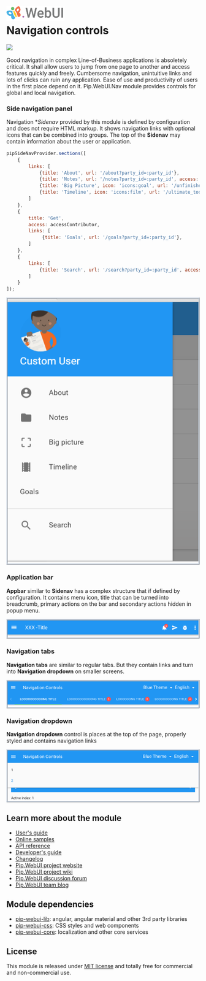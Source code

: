 # <img src="https://github.com/pip-webui/pip-webui/raw/master/doc/Logo.png" alt="Pip.WebUI Logo" style="max-width:30%"> <br/> Navigation controls

![](https://img.shields.io/badge/license-MIT-blue.svg)

Good navigation in complex Line-of-Business applications is absoletely critical. It shall allow users to jump from one page to another and access features quickly and freely. Cumbersome navigation, unintuitive links and lots of clicks can ruin any application. Ease of use and productivity of users in the first place depend on it. Pip.WebUI.Nav module provides controls for global and local navigation.

### Side navigation panel

Navigation **Sidenav* provided by this module is defined by configuration and does not require HTML markup. It shows navigation links with optional icons that can be combined into groups. The top of the **Sidenav** may contain information about the user or application.

```javascript
pipSideNavProvider.sections([
    {
        links: [
            {title: 'About', url: '/about?party_id=:party_id'},
            {title: 'Notes', url: '/notes?party_id=:party_id', access: accessOwner},
            {title: 'Big Picture', icon: 'icons:goal', url: '/unfinished?party_id=:party_id'},
            {title: 'Timeline', icon: 'icons:film', url: '/ultimate_todo?party_id=:party_id'}
        ]
    },
    {
        title: 'Get',
        access: accessContributor,
        links: [
             {title: 'Goals', url: '/goals?party_id=:party_id'},
        ]
    },
    {
        links: [
            {title: 'Search', url: '/search?party_id=:party_id', access: accessManager}
        ]
    }
]);
```

<a href="https://github.com/pip-webui/pip-webui-nav/raw/master/doc/images/img-side-nav.png" style="border: 3px ridge #c8d2df; display: block">
    <img src="https://github.com/pip-webui/pip-webui-nav/raw/master/doc/images/img-side-nav.png"/>
</a>

### Application bar

**Appbar** similar to **Sidenav** has a complex structure that if defined by configuration. 
It contains menu icon, title that can be turned into breadcrumb, primary actions on the bar and secondary actions hidden in popup menu.

<a href="https://github.com/pip-webui/pip-webui-nav/raw/master/doc/images/img-app-bar.png" style="border: 3px ridge #c8d2df; margin: 0 auto; display: inline-block">
    <img src="https://github.com/pip-webui/pip-webui-nav/raw/master/doc/images/img-app-bar.png"/>
</a>

### Navigation tabs

**Navigation tabs** are similar to regular tabs. But they contain links and turn into **Navigation dropdown** on smaller screens.

<a href="https://github.com/pip-webui/pip-webui-nav/raw/master/doc/images/img-tabs.png" style="border: 3px ridge #c8d2df; margin: 0 auto; display: inline-block">
    <img src="https://github.com/pip-webui/pip-webui-nav/raw/master/doc/images/img-tabs.png"/>
</a>

### Navigation dropdown

**Navigation dropdown** control is places at the top of the page, properly styled and contains navigation links

<a href="https://github.com/pip-webui/pip-webui-nav/raw/master/doc/images/img-dropdown.png" style="border: 3px ridge #c8d2df; margin: 0 auto; display: inline-block">
    <img src="https://github.com/pip-webui/pip-webui-nav/raw/master/doc/images/img-dropdown.png"/>
</a>


## Learn more about the module

- [User's guide](https://github.com/pip-webui/pip-webui-nav/blob/master/doc/UsersGuide.md)
- [Online samples](http://webui.pipdevs.com/pip-webui-nav/index.html)
- [API reference](http://webui-api.pipdevs.com/pip-webui-nav/index.html)
- [Developer's guide](https://github.com/pip-webui/pip-webui-nav/blob/master/doc/DevelopersGuide.md)
- [Changelog](https://github.com/pip-webui/pip-webui-nav/blob/master/CHANGELOG.md)
- [Pip.WebUI project website](http://www.pipwebui.org)
- [Pip.WebUI project wiki](https://github.com/pip-webui/pip-webui/wiki)
- [Pip.WebUI discussion forum](https://groups.google.com/forum/#!forum/pip-webui)
- [Pip.WebUI team blog](https://pip-webui.blogspot.com/)

## <a name="dependencies"></a>Module dependencies

* [pip-webui-lib](https://github.com/pip-webui/pip-webui-lib): angular, angular material and other 3rd party libraries
* [pip-webui-css](https://github.com/pip-webui/pip-webui-css): CSS styles and web components
* [pip-webui-core](https://github.com/pip-webui/pip-webui-core): localization and other core services

## <a name="license"></a>License

This module is released under [MIT license](License) and totally free for commercial and non-commercial use.
